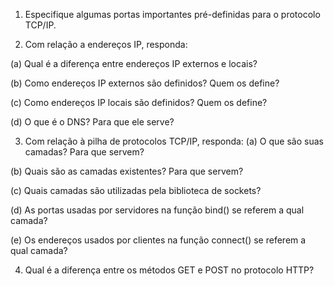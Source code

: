1. Especifique algumas portas importantes pré-definidas para o protocolo TCP/IP.

2. Com relação a endereços IP, responda:

(a) Qual é a diferença entre endereços IP externos e locais?

(b) Como endereços IP externos são definidos? Quem os define?

(c) Como endereços IP locais são definidos? Quem os define?

(d) O que é o DNS? Para que ele serve?

3. Com relação à pilha de protocolos TCP/IP, responda:
(a) O que são suas camadas? Para que servem?

(b) Quais são as camadas existentes? Para que servem?

(c) Quais camadas são utilizadas pela biblioteca de sockets?

(d) As portas usadas por servidores na função bind() se referem a qual camada?

(e) Os endereços usados por clientes na função connect() se referem a qual camada?

4. Qual é a diferença entre os métodos GET e POST no protocolo HTTP?
